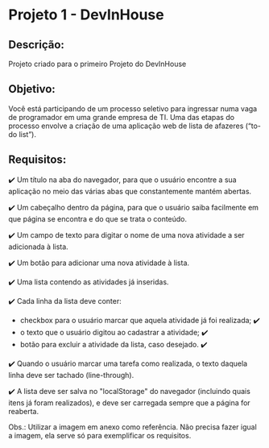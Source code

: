 # Projeto 1 - DevInHouse 

## **Descrição:** 

Projeto criado para o primeiro Projeto do DevInHouse


## **Objetivo:** 

Você está participando de um processo seletivo para ingressar numa vaga de programador em uma grande empresa de TI. Uma das etapas do processo envolve a criação de uma aplicação web de lista de afazeres (“to-do list”).

## **Requisitos:**


:heavy_check_mark: Um título na aba do navegador, para que o usuário encontre a sua aplicação no meio das várias abas que constantemente mantém abertas.

:heavy_check_mark: Um cabeçalho dentro da página, para que o usuário saiba facilmente em que página se encontra e do que se trata o conteúdo.

:heavy_check_mark: Um campo de texto para digitar o nome de uma nova atividade a ser adicionada à lista.

:heavy_check_mark: Um botão para adicionar uma nova atividade à lista.

:heavy_check_mark: Uma lista contendo as atividades já inseridas.

:heavy_check_mark: Cada linha da lista deve conter: <br>
* checkbox para o usuário marcar que aquela atividade já foi realizada; :heavy_check_mark: <br> 
* o texto que o usuário digitou ao cadastrar a atividade; :heavy_check_mark: <br>
* botão para excluir a atividade da lista, caso desejado. :heavy_check_mark: <br>

:heavy_check_mark: Quando o usuário marcar uma tarefa como realizada, o texto daquela linha deve ser tachado (line-through).

:heavy_check_mark: A lista deve ser salva no "localStorage" do navegador (incluindo quais itens já foram realizados), e deve ser carregada sempre que a página for reaberta.

Obs.: Utilizar a imagem em anexo como referência. Não precisa fazer igual a imagem, ela serve só para exemplificar os requisitos.
